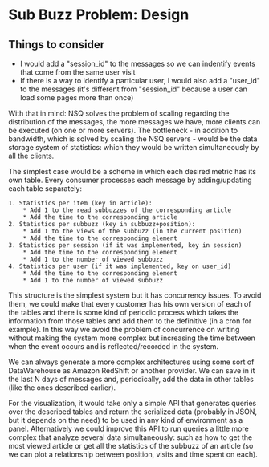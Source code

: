 Sub Buzz Problem: Design
=========================


Things to consider
------------------

* I would add a "session_id" to the messages so we can indentify events that come from the same user visit
* If there is a way to identify a particular user, I would also add a "user_id" to the messages 
(it's different from "session_id" because a user can load some pages more than once)

With that in mind: NSQ solves the problem of scaling regarding the distribution of the messages,
the more messages we have, more clients can be executed (on one or more servers).
The bottleneck - in addition to bandwidth, which is solved by scaling the NSQ servers - would be
the data storage system of statistics: which they would be written simultaneously by all the clients.

The simplest case would be a scheme in which each desired metric has its own table.
Every consumer processes each message by adding/updating each table separately:

    1. Statistics per item (key in article):
        * Add 1 to the read subbuzzes of the corresponding article
        * Add the time to the corresponding article
    2. Statistics per subbuzz (key in subbuzz+position):
        * Add 1 to the views of the subbuzz (in the current position)
        * Add the time to the corresponding element
    3. Statistics per session (if it was implemented, key in session)
        * Add the time to the corresponding element
        * Add 1 to the number of viewed subbuzz
    4. Statistics per user (if it was implemented, key on user_id)
        * Add the time to the corresponding element
        * Add 1 to the number of viewed subbuzz


This structure is the simplest system but it has concurrency issues.
To avoid them, we could make that every customer has his own version of each of the tables and
there is some kind of periodic process which takes the information from those tables and add them
to the definitive (in a cron for example). In this way we avoid the problem of concurrence on
writing without making the system more complex but increasing the time between when the
event occurs and is reflected/recorded in the system.


We can always generate a more complex architectures using some sort of DataWarehouse as Amazon RedShift
or another provider. We can save in it the last N days of messages and, periodically, add the data
in other tables (like the ones described earlier).


For the visualization, it would take only a simple API that generates queries over the described tables
and return the serialized data (probably in JSON, but it depends on the need) to be used in any kind
of environment as a panel.
Alternatively we could improve this API to run queries a little more complex that analyze several
data simultaneously: such as how to get the most viewed article or get all the statistics of the
subbuzz of an article (so we can plot a relationship between position, visits and time spent on each).

